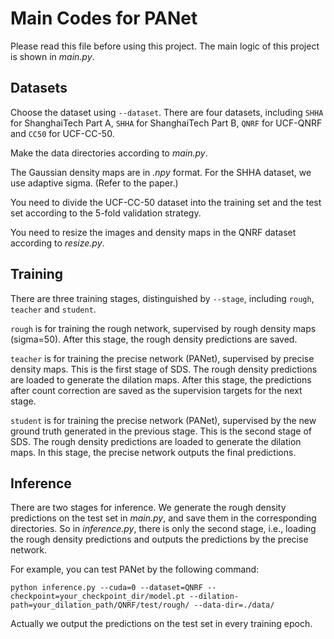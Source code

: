 
# Main Codes for PANet
Please read this file before using this project. The main logic of this project is shown in *main.py*.
## Datasets
Choose the dataset using `--dataset`. There are four datasets, including `SHHA` for ShanghaiTech Part A, `SHHA` for ShanghaiTech Part B, `QNRF` for UCF-QNRF and `CC50` for UCF-CC-50.

Make the data directories according to *main.py*.

The Gaussian density maps are in *.npy* format. For the SHHA dataset, we use adaptive sigma. (Refer to the paper.)

You need to divide the UCF-CC-50 dataset into the training set and the test set according to the 5-fold validation strategy.

You need to resize the images and density maps in the QNRF dataset according to *resize.py*.

## Training

There are three training stages, distinguished by `--stage`, including `rough`, `teacher` and `student`.

`rough` is for training the rough network, supervised by rough density maps (sigma=50). After this stage, the rough density predictions are saved.

`teacher` is for training the precise network (PANet), supervised by precise density maps. This is the first stage of SDS. The rough density predictions are loaded to generate the dilation maps. After this stage, the predictions after count correction are saved as the supervision targets for the next stage.

`student` is for training the precise network (PANet), supervised by the new ground truth generated in the previous stage. This is the second stage of SDS. The rough density predictions are loaded to generate the dilation maps. In this stage, the precise network outputs the final predictions.

## Inference

There are two stages for inference. We generate the rough density predictions on the test set in *main.py*, and save them in the corresponding directories. So in *inference.py*, there is only the second stage, i.e., loading the rough density predictions and outputs the predictions by the precise network. 

For example, you can test PANet by the following command:
```
python inference.py --cuda=0 --dataset=QNRF --checkpoint=your_checkpoint_dir/model.pt --dilation-path=your_dilation_path/QNRF/test/rough/ --data-dir=./data/
```

Actually we output the predictions on the test set in every training epoch.
